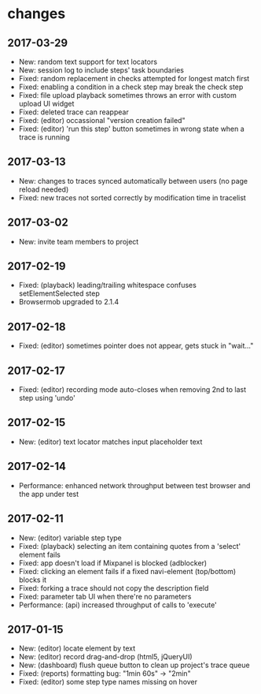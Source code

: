 # changes

## 2017-03-29
* New: random text support for text locators
* New: session log to include steps' task boundaries
* Fixed: random replacement in checks attempted for longest match first
* Fixed: enabling a condition in a check step may break the check step
* Fixed: file upload playback sometimes throws an error with custom upload UI widget
* Fixed: deleted trace can reappear
* Fixed: (editor) occassional "version creation failed"
* Fixed: (editor) 'run this step' button sometimes in wrong state when a trace is running

## 2017-03-13
* New: changes to traces synced automatically between users (no page reload needed)
* Fixed: new traces not sorted correctly by modification time in tracelist

## 2017-03-02
* New: invite team members to project

## 2017-02-19
* Fixed: (playback) leading/trailing whitespace confuses setElementSelected step
* Browsermob upgraded to 2.1.4

## 2017-02-18
* Fixed: (editor) sometimes pointer does not appear, gets stuck in "wait..."

## 2017-02-17
* Fixed: (editor) recording mode auto-closes when removing 2nd to last step using 'undo'

## 2017-02-15
* New: (editor) text locator matches input placeholder text

## 2017-02-14
* Performance: enhanced network throughput between test browser and the app under test

## 2017-02-11
* New: (editor) variable step type
* Fixed: (playback) selecting an item containing quotes from a 'select' element fails
* Fixed: app doesn't load if Mixpanel is blocked (adblocker)
* Fixed: clicking an element fails if a fixed navi-element (top/bottom) blocks it  
* Fixed: forking a trace should not copy the description field
* Fixed: parameter tab UI when there're no parameters
* Performance: (api) increased throughput of calls to 'execute'

## 2017-01-15
* New: (editor) locate element by text
* New: (editor) record drag-and-drop (html5, jQueryUI)
* New: (dashboard) flush queue button to clean up project's trace queue
* Fixed: (reports) formatting bug: "1min 60s" -> "2min"
* Fixed: (editor) some step type names missing on hover

